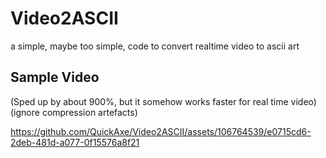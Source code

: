 # Video2ASCII
a simple, maybe too simple, code to convert realtime video to ascii art

## Sample Video
(Sped up by about 900%, but it somehow works faster for real time video)
(ignore compression artefacts)



https://github.com/QuickAxe/Video2ASCII/assets/106764539/e0715cd6-2deb-481d-a077-0f15576a8f21

